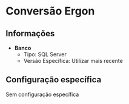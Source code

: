 # Conversão Ergon  
## Informações  
- **Banco**  
    - Tipo: SQL Server  
    - Versão Especifica: Utilizar mais recente  
## Configuração específica  
Sem configuração específica
